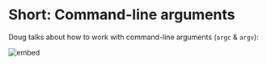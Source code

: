 # Short: Command-line arguments

Doug talks about how to work with command-line arguments (`argc` & `argv`):

![embed](https://video.cs50.io/AI6Ccfno6Pk)
